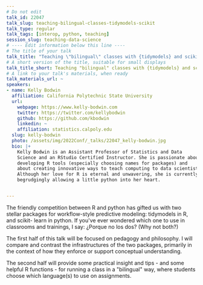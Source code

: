 ```yaml
---
# Do not edit
talk_id: 22047
talk_slug: teaching-bilingual-classes-tidymodels-scikit
talk_type: regular
talk_tags: [interop, python, teaching]
session_slug: teaching-data-science
# ---- Edit information below this line ----
# The title of your talk
talk_title: "Teaching \"bilingual\" classes with {tidymodels} and scikit-learn"
# A short version of the title, suitable for small displays
talk_title_short: Teaching "bilingual" classes with {tidymodels} and scikit-learn
# A link to your talk's materials, when ready
talk_materials_url: ~
speakers:
- name: Kelly Bodwin
  affiliation: California Polytechnic State University
  url:
    webpage: https://www.kelly-bodwin.com
    twitter: https://twitter.com/kellybodwin
    github: https://github.com/kbodwin
    linkedin: ~
    affiliation: statistics.calpoly.edu
  slug: kelly-bodwin
  photo: /assets/img/2022Conf/_talks/22047_kelly-bodwin.jpg
  bio: |+
    Kelly Bodwin is an Assistant Professor of Statistics and Data
    Science and an RStudio Certified Instructor. She is passionate about
    developing R tools (especially choosing names for packages) and
    about creating innovative ways to teach computing to data scientists.
    Although her love for R is eternal and unwavering, she is currently
    begrudgingly allowing a little python into her heart.


---
```


<!-- ABSTRACT ----
Please write abstract below. You may use simple markdown (links, code style, bold, italics)
-->

The friendly competition between R and python has gifted us with two stellar
packages for workflow-style predictive modeling: tidymodels in R, and scikit-
learn in python. If you've ever wondered which one to use in classrooms and
trainings, I say: ¿Porque no los dos? (Why not both?)

The first half of this talk will be focused on pedagogy and philosophy. I will
compare and contrast the infrastructures of the two packages, primarily in the
context of how they enforce or support conceptual understanding.

The second half will provide some practical insight and tips - and some helpful
R functions - for running a class in a "bilingual" way, where students choose
which language(s) to use on assignments.
